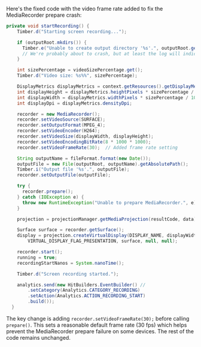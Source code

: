 Here's the fixed code with the video frame rate added to fix the MediaRecorder prepare crash:

```java
private void startRecording() {
    Timber.d("Starting screen recording...");

    if (outputRoot.mkdirs()) {
      Timber.e("Unable to create output directory '%s'.", outputRoot.getAbsolutePath());
      // We're probably about to crash, but at least the log will indicate as to why.
    }

    int sizePercentage = videoSizePercentage.get();
    Timber.d("Video size: %s%%", sizePercentage);

    DisplayMetrics displayMetrics = context.getResources().getDisplayMetrics();
    int displayHeight = displayMetrics.heightPixels * sizePercentage / 100;
    int displayWidth = displayMetrics.widthPixels * sizePercentage / 100;
    int displayDpi = displayMetrics.densityDpi;

    recorder = new MediaRecorder();
    recorder.setVideoSource(SURFACE);
    recorder.setOutputFormat(MPEG_4);
    recorder.setVideoEncoder(H264);
    recorder.setVideoSize(displayWidth, displayHeight);
    recorder.setVideoEncodingBitRate(8 * 1000 * 1000);
    recorder.setVideoFrameRate(30);  // Added frame rate setting

    String outputName = fileFormat.format(new Date());
    outputFile = new File(outputRoot, outputName).getAbsolutePath();
    Timber.i("Output file '%s'.", outputFile);
    recorder.setOutputFile(outputFile);

    try {
      recorder.prepare();
    } catch (IOException e) {
      throw new RuntimeException("Unable to prepare MediaRecorder.", e);
    }

    projection = projectionManager.getMediaProjection(resultCode, data);

    Surface surface = recorder.getSurface();
    display = projection.createVirtualDisplay(DISPLAY_NAME, displayWidth, displayHeight, displayDpi,
        VIRTUAL_DISPLAY_FLAG_PRESENTATION, surface, null, null);

    recorder.start();
    running = true;
    recordingStartNanos = System.nanoTime();

    Timber.d("Screen recording started.");

    analytics.send(new HitBuilders.EventBuilder() //
        .setCategory(Analytics.CATEGORY_RECORDING)
        .setAction(Analytics.ACTION_RECORDING_START)
        .build());
  }
```

The key change is adding `recorder.setVideoFrameRate(30);` before calling `prepare()`. This sets a reasonable default frame rate (30 fps) which helps prevent the MediaRecorder prepare failure on some devices. The rest of the code remains unchanged.